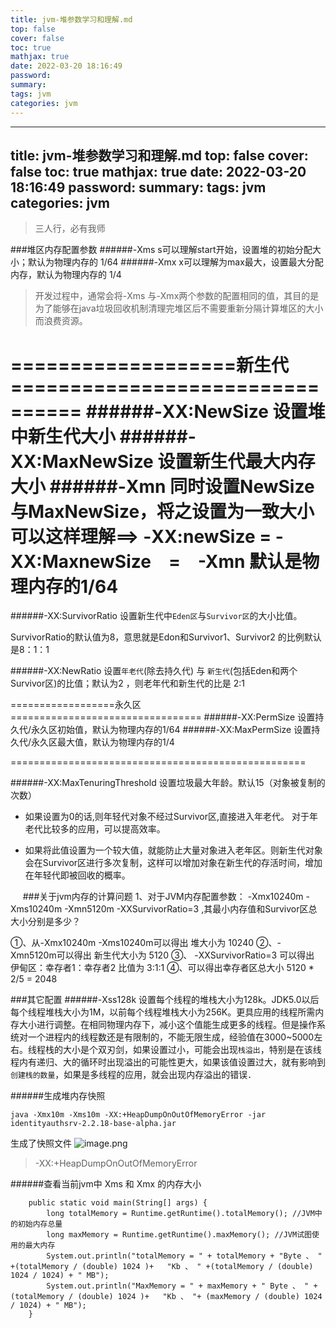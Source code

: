 ```yaml
---
title: jvm-堆参数学习和理解.md
top: false
cover: false
toc: true
mathjax: true
date: 2022-03-20 18:16:49
password:
summary:
tags: jvm
categories: jvm
---
```

---
title: jvm-堆参数学习和理解.md
top: false
cover: false
toc: true
mathjax: true
date: 2022-03-20 18:16:49
password:
summary:
tags: jvm
categories: jvm
---
>三人行，必有我师

###堆区内存配置参数
######-Xms
 s可以理解start开始，设置堆的初始分配大小；默认为物理内存的 1/64
######-Xmx
 x可以理解为max最大，设置最大分配内存，默认为物理内存的 1/4

>开发过程中，通常会将-Xms 与-Xmx两个参数的配置相同的值，其目的是为了能够在java垃圾回收机制清理完堆区后不需要重新分隔计算堆区的大小而浪费资源。

===================新生代================================
######-XX:NewSize
设置堆中新生代大小
######-XX:MaxNewSize
设置新生代最大内存大小
######-Xmn 
同时设置NewSize与MaxNewSize，将之设置为一致大小
可以这样理解==> -XX:newSize = -XX:MaxnewSize　=　-Xmn
 默认是物理内存的1/64
===================================================

 ######-XX:SurvivorRatio
设置新生代中`Eden区`与`Survivor区`的大小比值。

SurvivorRatio的默认值为8，意思就是Edon和Survivor1、Survivor2 的比例默认是8：1：1


######-XX:NewRatio
 设置`年老代`(除去持久代) 与 `新生代`(包括Eden和两个Survivor区)的比值；默认为2 ，则老年代和新生代的比是  2:1

==================永久区=================================
######-XX:PermSize 
设置持久代/永久区初始值，默认为物理内存的1/64
######-XX:MaxPermSize 
设置持久代/永久区最大值，默认为物理内存的1/4

===================================================

######-XX:MaxTenuringThreshold
 设置垃圾最大年龄。默认15（对象被复制的次数）

- 如果设置为0的话,则年轻代对象不经过Survivor区,直接进入年老代。 对于年老代比较多的应用，可以提高效率。

- 如果将此值设置为一个较大值，就能防止大量对象进入老年区。则新生代对象会在Survivor区进行多次复制，这样可以增加对象在新生代的存活时间，增加在年轻代即被回收的概率。 



    
###关于jvm内存的计算问题
1、对于JVM内存配置参数：
-Xmx10240m -Xms10240m -Xmn5120m -XXSurvivorRatio=3
,其最小内存值和Survivor区总大小分别是多少？

①、从-Xmx10240m -Xms10240m可以得出 堆大小为 10240
②、-Xmn5120m可以得出 新生代大小为 5120 
③、  -XXSurvivorRatio=3 可以得出 伊甸区：幸存者1：幸存者2 比值为 3:1:1
④、可以得出幸存者区总大小  5120 * 2/5 = 2048






###其它配置
######-Xss128k
设置每个线程的堆栈大小为128k。JDK5.0以后每个线程堆栈大小为1M，以前每个线程堆栈大小为256K。更具应用的线程所需内存大小进行调整。在相同物理内存下，减小这个值能生成更多的线程。但是操作系统对一个进程内的线程数还是有限制的，不能无限生成，经验值在3000~5000左右。线程栈的大小是个双刃剑，如果设置过小，可能会出现`栈溢出`，特别是在该线程内有递归、大的循环时出现溢出的可能性更大，如果该值设置过大，就有影响到`创建栈的数量`，如果是多线程的应用，就会出现内存溢出的错误．

######生成堆内存快照
~~~
java -Xmx10m -Xms10m -XX:+HeapDumpOnOutOfMemoryError -jar identityauthsrv-2.2.18-base-alpha.jar
~~~
生成了快照文件
![image.png](https://upload-images.jianshu.io/upload_images/13965490-739b12a22d9fbacc.png?imageMogr2/auto-orient/strip%7CimageView2/2/w/1240)

> -XX:+HeapDumpOnOutOfMemoryError


######查看当前jvm中 Xms  和 Xmx 的内存大小
~~~
    public static void main(String[] args) {
        long totalMemory = Runtime.getRuntime().totalMemory(); //JVM中的初始内存总量
        long maxMemory = Runtime.getRuntime().maxMemory(); //JVM试图使用的最大内存
        System.out.println("totalMemory = " + totalMemory + "Byte 、 " +(totalMemory / (double) 1024 )+   "Kb 、 " +(totalMemory / (double) 1024 / 1024) + " MB");
        System.out.println("MaxMemory = " + maxMemory + " Byte 、 " +(totalMemory / (double) 1024 )+   "Kb 、 "+ (maxMemory / (double) 1024 / 1024) + " MB");
    }
~~~





